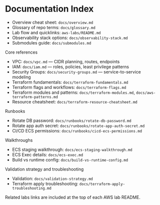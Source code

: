 # Documentation Index

- Overview cheat sheet: `docs/overview.md`
- Glossary of repo terms: `docs/glossary.md`
- Lab flow and quicklinks: `aws-labs/README.md`
- Observability stack options: `docs/observability-stack.md`
- Submodules guide: `docs/submodules.md`

Core references

- VPC: `docs/vpc.md` — CIDR planning, routes, endpoints
- IAM: `docs/iam.md` — roles, policies, least privilege patterns
- Security Groups: `docs/security-groups.md` — service-to-service modeling
- Terraform fundamentals: `docs/terraform-fundamentals.md`
- Terraform flags and workflows: `docs/terraform-flags.md`
- Terraform modules and patterns: `docs/terraform-modules.md`, `docs/aws-terraform-patterns.md`
- Resource cheatsheet: `docs/terraform-resource-cheatsheet.md`

Runbooks

- Rotate DB password: `docs/runbooks/rotate-db-password.md`
- Rotate app auth secret: `docs/runbooks/rotate-app-auth-secret.md`
- CI/CD ECS permissions: `docs/runbooks/cicd-ecs-permissions.md`

Walkthroughs

- ECS staging walkthrough: `docs/ecs-staging-walkthrough.md`
- ECS Exec details: `docs/ecs-exec.md`
- Build vs runtime config: `docs/build-vs-runtime-config.md`

Validation strategy and troubleshooting

- Validation: `docs/validation-strategy.md`
- Terraform apply troubleshooting: `docs/terraform-apply-troubleshooting.md`

Related labs links are included at the top of each AWS lab README.
